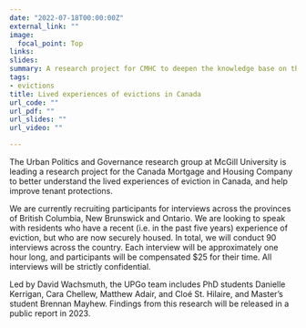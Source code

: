 ```yaml
---
date: "2022-07-18T00:00:00Z"
external_link: ""
image:
  focal_point: Top
links:
slides: 
summary: A research project for CMHC to deepen the knowledge base on the experiences of eviction in Canada
tags:
- evictions
title: Lived experiences of evictions in Canada
url_code: ""
url_pdf: ""
url_slides: ""
url_video: ""

---
```


The Urban Politics and Governance research group at McGill University is leading a research project for the Canada Mortgage and Housing Company to better understand the lived experiences of eviction in Canada, and help improve tenant protections.

We are currently recruiting participants for interviews across the provinces of British Columbia, New Brunswick and Ontario. We are looking to speak with residents who have a recent (i.e. in the past five years) experience of eviction, but who are now securely housed. In total, we will conduct 90 interviews across the country. Each interview will be approximately one hour long, and participants will be compensated $25 for their time. All interviews will be strictly confidential.

Led by David Wachsmuth, the UPGo team includes PhD students Danielle Kerrigan, Cara Chellew, Matthew Adair, and Cloé St. Hilaire, and Master’s student Brennan Mayhew. Findings from this research will be released in a public report in 2023.